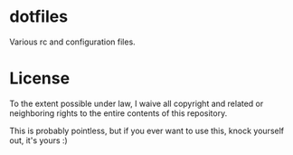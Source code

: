 dotfiles
========

Various rc and configuration files.

License
=======

To the extent possible under law, I waive all copyright and related
or neighboring rights to the entire contents of this repository.

This is probably pointless, but if you ever want to use this, knock
yourself out, it's yours :)
